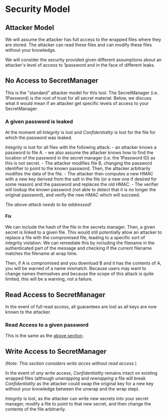 # Security Model

## Attacker Model

We will assume the attacker has full access to the wrapped files where they are stored.
The attacker can read these files and can modify these files without your knowledge. 

We will consider the security provided given different assumptions about an attacker's
level of access to 1password and in the face of different leaks. 

## No Access to SecretManager 

This is the "standard" attacker model for this tool. The SecretManager (i.e. 1Password) is the root of trust for all secret material. Below, we discuss what it would mean if an attacker
get specific levels of access to your SecretManager.

### A given password is leaked

At the moment _all_ *Integrity* is lost and *Confidentiality* is lost for the file for which
the password was leaked.

*Integrity* is lost for all files with the following attack:
    - an attacker knows a password to file A.
        - we also assume the attacker knows how to find the location of the password
          in the secret manager (i.e. the 1Password ID) as this is not secret.
    - The attacker modifies file B, changing the password identifier to point to the known password. Then, the attacker arbitrarily modifies the data of the file.
    - The attacker then computes a new HMAC with a new key derived from the salt in the file (or a new one if desired for some reason) and the password and replaces the old HMAC.
    - The verifier will lookup the known password (not able to detect that it is no longer the original password), and verify the new HMAC which will succeed. 

*_The above attack needs to be addressed!_*

#### Fix

We can include the hash of the file in the secrets manager. Then, a given secret is linked
to a given file. This would still potentially allow an attacker to replace a file with the 
compromised file, leading to a specific sort of integrity violation. We can remediate this by including the filename in the authenticated part of the message and checking if the current filename matches the filename at wrap time. 

Then, if A is compromised and you download B and it has the contents of A, you will be warned of a name mismatch. Because users may want to change names themselves and because the scope of this attack is quite limited, this will be a warning, not a failure. 

## Read Access to SecretManager

In the event of full read access, all guarantees are lost as all keys are now known to the attacker. 

### Read Access to a given password

This is the same as the [above section](#A-given-password-is-leaked).

## Write Access to SecretManager

(_Note: This section considers write acces without read access_ )

In the event of _any_ write access, *Confidentiality* remains intact on existing wrapped files (although _unwrapping_ and _rewrapping_ a file will break *Confidentiality* as the attacker could swap the original key for a new key without your knowledge between the unwrap and the wrap step).

*Integrity* is lost, as the attacker can write new secrets into your secret manager,
modify a file to point to that new secret, and then change the contents of the file arbitrarily.

